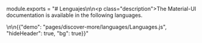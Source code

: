 module.exports = "# Lenguajes\n\n<p class=\"description\">The Material-UI documentation is available in the following languages.</p>\n\n{{\"demo\": \"pages/discover-more/languages/Languages.js\", \"hideHeader\": true, \"bg\": true}}"